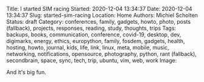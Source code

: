 Title: I started SIM racing
Started: 2020-12-04 13:34:37
Date: 2020-12-04 13:34:37
Slug: started-sim-racing
Location: Home
Authors: Michiel Scholten
Status: draft
Category: 
conferences, family, gadgets, howto, photo, posts (fallback), projects, responses, reading, study, thoughts, trips
Tags: 
backups, books, communication, conference, covid-19, desktop, dev, digimarks, energy, ethics, europython, family, fosdem, gadgets, health, hosting, howto, journal, kids, life, link, linux, meta, mobile, music, networking, notifications, opensource, photography, python, rant (fallback), secondbrain, space, sync, tech, trip, ubuntu, vim, web, work
Image: 

And it's big fun.
